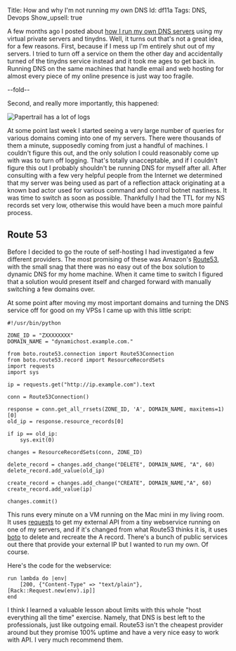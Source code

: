 Title: How and why I'm not running my own DNS
Id:    df11a
Tags:  DNS, Devops
Show_upsell: true

[route53]: http://aws.amazon.com/route53/
[how-i-run-my-own-dns]: /how-i-run-my-own-dns
[boto]: http://boto.readthedocs.org/en/latest/
[requests]: http://docs.python-requests.org/en/latest/

A few months ago I posted about [how I run my own DNS servers](/how-i-run-my-own-dns) using my virtual private servers and tinydns. Well, it turns out that's not a great idea, for a few reasons. First, because if I mess up I'm entirely shut out of my servers. I tried to turn off a service on them the other day and accidentally turned of the tinydns service instead and it took me ages to get back in. Running DNS on the same machines that handle email and web hosting for almost every piece of my online presence is just way too fragile.

--fold--

Second, and really more importantly, this happened:

<img class="thumbnail" src="http://files.bugsplatcdn.com/files/35633efcdeb80dd81714/Screen%20Shot%202013-06-07%20at%204.41.49%20PM.png" alt="Papertrail has a lot of logs">

At some point last week I started seeing a very large number of queries for various domains coming into one of my servers. There were thousands of them a minute, supposedly coming from just a handful of machines. I couldn't figure this out, and the only solution I could reasonably come up with was to turn off logging. That's totally unacceptable, and if I couldn't figure this out I probably shouldn't be running DNS for myself after all. After consulting with a few very helpful people from the Internet we determined that my server was being used as part of a reflection attack originating at a known bad actor used for various command and control botnet nastiness. It was time to switch as soon as possible. Thankfully I had the TTL for my NS records set very low, otherwise this would have been a much more painful process.

## Route 53

Before I decided to go the route of self-hosting I had investigated a few different providers. The most promising of these was Amazon's [Route53][route53], with the small snag that there was no easy out of the box solution to dynamic DNS for my home machine. When it came time to switch I figured that a solution would present itself and charged forward with manually switching a few domains over.

At some point after moving my most important domains and turning the DNS service off for good on my VPSs I came up with this little script:

```
#!/usr/bin/python

ZONE_ID = "ZXXXXXXXX"
DOMAIN_NAME = "dynamichost.example.com."

from boto.route53.connection import Route53Connection
from boto.route53.record import ResourceRecordSets
import requests
import sys

ip = requests.get("http://ip.example.com").text

conn = Route53Connection()

response = conn.get_all_rrsets(ZONE_ID, 'A', DOMAIN_NAME, maxitems=1)[0]
old_ip = response.resource_records[0]

if ip == old_ip:
    sys.exit(0)

changes = ResourceRecordSets(conn, ZONE_ID)

delete_record = changes.add_change("DELETE", DOMAIN_NAME, "A", 60)
delete_record.add_value(old_ip)

create_record = changes.add_change("CREATE", DOMAIN_NAME,"A", 60)
create_record.add_value(ip)

changes.commit()
```

This runs every minute on a VM running on the Mac mini in my living room. It uses [requests][] to get my external API from a tiny webservice running on one of my servers, and if it's changed from what Route53 thinks it is, it uses [boto][] to delete and recreate the A record. There's a bunch of public services out there that provide your external IP but I wanted to run my own. Of course.

Here's the code for the webservice:

```
run lambda do |env|
    [200, {"Content-Type" => "text/plain"}, [Rack::Request.new(env).ip]]
end
```

I think I learned a valuable lesson about limits with this whole "host everything all the time" exercise. Namely, that DNS is best left to the professionals, just like outgoing email. Route53 isn't the cheapest provider around but they promise 100% uptime and have a very nice easy to work with API. I very much recommend them.
